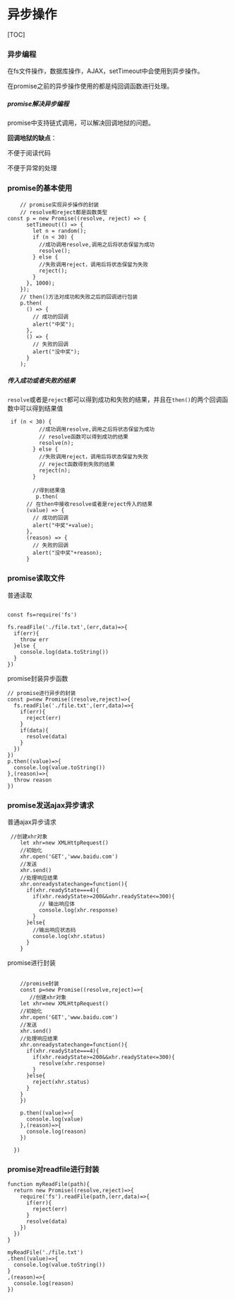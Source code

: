 # 异步操作



[TOC]

### 异步编程

在fs文件操作，数据库操作，AJAX，setTimeout中会使用到异步操作。

在promise之前的异步操作使用的都是纯回调函数进行处理。

##### promise解决异步编程

promise中支持链式调用，可以解决回调地狱的问题。

**回调地狱的缺点**：

不便于阅读代码

不便于异常的处理

### promise的基本使用

```JS
    // promise实现异步操作的封装
    // resolve和reject都是函数类型
const p = new Promise((resolve, reject) => {
      setTimeout(() => {
        let n = random();
        if (n < 30) {
          //成功调用resolve,调用之后将状态保留为成功
          resolve();
        } else {
          //失败调用reject，调用后将状态保留为失败
          reject();
        }
      }, 1000);
    });
    // then()方法对成功和失败之后的回调进行包装
    p.then(
      () => {
        // 成功的回调
        alert("中奖");
      },
      () => {
        // 失败的回调
        alert("没中奖");
      }
    );
```

##### 传入成功或者失败的结果

`resolve`或者是`reject`都可以得到成功和失败的结果，并且在`then()`的两个回调函数中可以得到结果值

```
 if (n < 30) {
          //成功调用resolve,调用之后将状态保留为成功
          // resolve函数可以得到成功的结果
          resolve(n);
        } else {
          //失败调用reject，调用后将状态保留为失败
          // reject函数得到失败的结果
          reject(n);
        }
        
        //得到结果值
         p.then(
      // 在then中接收resolve或者是reject传入的结果
      (value) => {
        // 成功的回调
        alert("中奖"+value);
      },
      (reason) => {
        // 失败的回调
        alert("没中奖"+reason);
      }
```

### promise读取文件

普通读取

```

const fs=require('fs')

fs.readFile('./file.txt',(err,data)=>{
  if(err){
    throw err
  }else {
    console.log(data.toString())
  }
})
```

promise封装异步函数

```
// promise进行异步的封装
const p=new Promise((resolve,reject)=>{
  fs.readFile('./file.txt',(err,data)=>{
    if(err){
      reject(err)
    }
    if(data){
      resolve(data)
    }
  })
})
p.then((value)=>{
  console.log(value.toString())
},(reason)=>{
  throw reason
})
```

### promise发送ajax异步请求

普通ajax异步请求

```
 //创建xhr对象
    let xhr=new XMLHttpRequest()
    //初始化
    xhr.open('GET','www.baidu.com')
    //发送
    xhr.send()
    //处理响应结果
    xhr.onreadystatechange=function(){
      if(xhr.readyState===4){
        if(xhr.readyState>=200&&xhr.readyState<=300){
          // 输出响应体
          console.log(xhr.response)
        }
      }else{
        //输出响应状态码
        console.log(xhr.status)
      }
    }
```

promise进行封装

```

    //promise封装
    const p=new Promise((resolve,reject)=>{
       //创建xhr对象
    let xhr=new XMLHttpRequest()
    //初始化
    xhr.open('GET','www.baidu.com')
    //发送
    xhr.send()
    //处理响应结果
    xhr.onreadystatechange=function(){
      if(xhr.readyState===4){
        if(xhr.readyState>=200&&xhr.readyState<=300){
          resolve(xhr.response)
        }
      }else{
        reject(xhr.status)
      }
    }
    })

    p.then((value)=>{
      console.log(value)
    },(reason)=>{
      console.log(reason)
    })
    
  })
```

### promise对readfile进行封装

```
function myReadFile(path){
  return new Promise((resolve,reject)=>{
    require('fs').readFile(path,(err,data)=>{
      if(err){
        reject(err)
      }
      resolve(data)
    })
  })
}

myReadFile('./file.txt')
.then((value)=>{
  console.log(value.toString())
}
,(reason)=>{
  console.log(reason)
})
```


